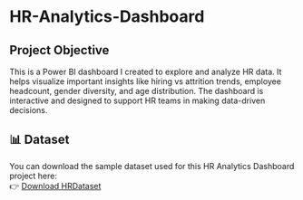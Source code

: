 # HR-Analytics-Dashboard
## Project Objective
This is a Power BI dashboard I created to explore and analyze HR data. It helps visualize important insights like hiring vs attrition trends, employee headcount, gender diversity, and age distribution.  The dashboard is interactive and designed to support HR teams in making data-driven decisions.

## 📊 Dataset

You can download the sample dataset used for this HR Analytics Dashboard project here:  
👉 [Download HRDataset](https://github.com/AlapatIndiraDevi/HR-Analytics-Dashboard/blob/main/HRDataset)



